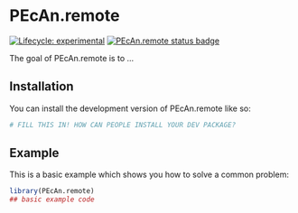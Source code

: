 
# PEcAn.remote

<!-- badges: start -->

[![Lifecycle: experimental](https://img.shields.io/badge/lifecycle-experimental-orange.svg)](https://lifecycle.r-lib.org/articles/stages.html#experimental)
[![PEcAn.remote status badge](https://pecanproject.r-universe.dev/badges/PEcAn.remote)](https://pecanproject.r-universe.dev/PEcAn.remote)

<!-- badges: end -->

The goal of PEcAn.remote is to ...

## Installation

You can install the development version of PEcAn.remote like so:

``` r
# FILL THIS IN! HOW CAN PEOPLE INSTALL YOUR DEV PACKAGE?
```

## Example

This is a basic example which shows you how to solve a common problem:

``` r
library(PEcAn.remote)
## basic example code
```

